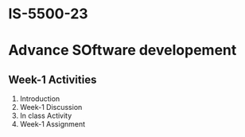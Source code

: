 # IS-5500-23
# Advance SOftware developement
## Week-1 Activities

<ol>
  <li>Introduction</li>
  <li>Week-1 Discussion</li>
  <li>In class Activity </li>
  <li>Week-1 Assignment</li>
</ol>
